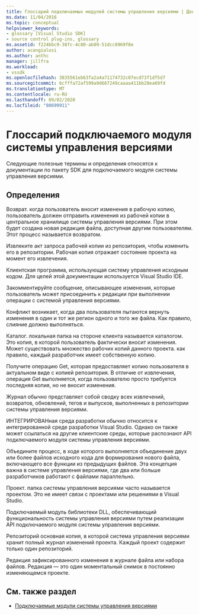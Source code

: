 ```yaml
---
title: Глоссарий подключаемых модулей системы управления версиями | Документация Майкрософт
ms.date: 11/04/2016
ms.topic: conceptual
helpviewer_keywords:
- glossary [Visual Studio SDK]
- source control plug-ins, glossary
ms.assetid: f224bbc9-38fc-4c80-ab09-51dcc8969f8e
author: acangialosi
ms.author: anthc
manager: jillfra
ms.workload:
- vssdk
ms.openlocfilehash: 3835561eb63fa2a4a71174732c07ecd73f1df5d7
ms.sourcegitcommit: 6cfffa72af599a9d667249caaaa411bb28ea69fd
ms.translationtype: MT
ms.contentlocale: ru-RU
ms.lasthandoff: 09/02/2020
ms.locfileid: "80699911"
---
```

# <a name="source-control-plug-in-glossary"></a>Глоссарий подключаемого модуля системы управления версиями
Следующие полезные термины и определения относятся к документации по пакету SDK для подключаемого модуля системы управления версиями.

## <a name="definitions"></a>Определения
 Возврат. когда пользователь вносит изменения в рабочую копию, пользователь должен отправить изменения из рабочей копии в центральное хранилище системы управления версиями. При этом будет создана новая редакция файла, доступная другим пользователям. Этот процесс называется возвратом.

 Извлеките акт запроса рабочей копии из репозитория, чтобы изменить его в репозитории. Рабочая копия отражает состояние проекта на момент его извлечения.

 Клиентская программа, использующая систему управления исходным кодом. Для целей этой документации используется Visual Studio IDE.

 Закомментируйте сообщение, описывающее изменения, которые пользователь может присоединить к редакции при выполнении операции с системой управления версиями.

 Конфликт возникает, когда два пользователя пытаются вернуть изменения в один и тот же регион одного и того же файла. Как правило, слияние должно выполняться.

 Каталог. локальная папка на стороне клиента называется каталогом. Это копия, в которой пользователь фактически вносит изменения. Может существовать множество рабочих копий данного проекта. как правило, каждый разработчик имеет собственную копию.

 Получите операцию Get, которая предоставляет копию пользователя в актуальном виде с копией репозитория. В отличие от извлечения, операция Get выполняется, когда пользователю просто требуется последняя копия, но не вносит изменения.

 Журнал обычно представляет собой сводку всех извлечений, возвратов, обновлений, тегов и выпусков, выполненных в репозитории системы управления версиями.

 ИНТЕГРИРОВАНная среда разработки обычно относится к интегрированной среде разработки Visual Studio. Однако он также может ссылаться на другие клиентские среды, которые распознают API подключаемого модуля системы управления версиями.

 Объедините процесс, в ходе которого выполняется объединение двух или более файлов исходного кода для формирования нового файла, включающего все функции из предыдущих файлов. Эта концепция важна в системе управления версиями, где два или больше разработчиков работают с файлами параллельно.

 Проект. папка системы управления версиями часто называется проектом. Это не имеет связи с проектами или решениями в Visual Studio.

 Подключаемый модуль библиотеки DLL, обеспечивающий функциональность системы управления версиями путем реализации API подключаемого модуля системы управления версиями.

 Репозиторий основная копия, в которой система управления версиями хранит полный журнал изменений проекта. Каждый проект содержит только один репозиторий.

 Редакция зафиксированного изменения в журнале файла или набора файлов. Редакция — это один моментальный снимок в постоянно изменяющемся проекте.

## <a name="see-also"></a>См. также раздел
- [Подключаемые модули системы управления версиями](../extensibility/source-control-plug-ins.md)
